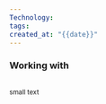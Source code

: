 ```yaml
---
Technology: 
tags: 
created_at: "{{date}}"
---
```

### Working with

```

```
<small>small text</small>
